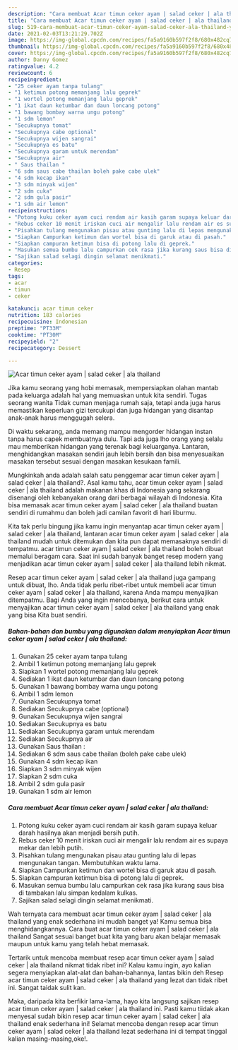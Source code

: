 ```yaml
---
description: "Cara membuat Acar timun ceker ayam | salad ceker | ala thailand yang enak dan Mudah Dibuat"
title: "Cara membuat Acar timun ceker ayam | salad ceker | ala thailand yang enak dan Mudah Dibuat"
slug: 519-cara-membuat-acar-timun-ceker-ayam-salad-ceker-ala-thailand-yang-enak-dan-mudah-dibuat
date: 2021-02-03T13:21:29.702Z
image: https://img-global.cpcdn.com/recipes/fa5a9160b597f2f8/680x482cq70/acar-timun-ceker-ayam-salad-ceker-ala-thailand-foto-resep-utama.jpg
thumbnail: https://img-global.cpcdn.com/recipes/fa5a9160b597f2f8/680x482cq70/acar-timun-ceker-ayam-salad-ceker-ala-thailand-foto-resep-utama.jpg
cover: https://img-global.cpcdn.com/recipes/fa5a9160b597f2f8/680x482cq70/acar-timun-ceker-ayam-salad-ceker-ala-thailand-foto-resep-utama.jpg
author: Danny Gomez
ratingvalue: 4.2
reviewcount: 6
recipeingredient:
- "25 ceker ayam tanpa tulang"
- "1 ketimun potong memanjang lalu geprek"
- "1 wortel potong memanjang lalu geprek"
- "1 ikat daun ketumbar dan daun loncang potong"
- "1 bawang bombay warna ungu potong"
- "1 sdm lemon"
- "Secukupnya tomat"
- "Secukupnya cabe optional"
- "Secukupnya wijen sangrai"
- "Secukupnya es batu"
- "Secukupnya garam untuk merendam"
- "Secukupnya air"
- " Saus thailan "
- "6 sdm saus cabe thailan boleh pake cabe ulek"
- "4 sdm kecap ikan"
- "3 sdm minyak wijen"
- "2 sdm cuka"
- "2 sdm gula pasir"
- "1 sdm air lemon"
recipeinstructions:
- "Potong kuku ceker ayam cuci rendam air kasih garam supaya keluar darah hasilnya akan menjadi bersih putih."
- "Rebus ceker 10 menit iriskan cuci air mengalir lalu rendam air es supaya mekar dan lebih putih."
- "Pisahkan tulang mengunakan pisau atau gunting lalu di lepas mengunakan tangan. Membutuhkan waktu lama."
- "Siapkan Campurkan ketimun dan wortel bisa di garuk atau di pasah."
- "Siapkan campuran ketimun bisa di potong lalu di geprek."
- "Masukan semua bumbu lalu campurkan cek rasa jika kurang saus bisa di tambakan lalu simpan kedalam kulkas."
- "Sajikan salad selagi dingin selamat menikmati."
categories:
- Resep
tags:
- acar
- timun
- ceker

katakunci: acar timun ceker 
nutrition: 183 calories
recipecuisine: Indonesian
preptime: "PT33M"
cooktime: "PT30M"
recipeyield: "2"
recipecategory: Dessert

---
```



![Acar timun ceker ayam | salad ceker | ala thailand](https://img-global.cpcdn.com/recipes/fa5a9160b597f2f8/680x482cq70/acar-timun-ceker-ayam-salad-ceker-ala-thailand-foto-resep-utama.jpg)

Jika kamu seorang yang hobi memasak, mempersiapkan olahan mantab pada keluarga adalah hal yang memuaskan untuk kita sendiri. Tugas seorang  wanita Tidak cuman menjaga rumah saja, tetapi anda juga harus memastikan keperluan gizi tercukupi dan juga hidangan yang disantap anak-anak harus menggugah selera.

Di waktu  sekarang, anda memang mampu mengorder hidangan instan tanpa harus capek membuatnya dulu. Tapi ada juga lho orang yang selalu mau memberikan hidangan yang terenak bagi keluarganya. Lantaran, menghidangkan masakan sendiri jauh lebih bersih dan bisa menyesuaikan masakan tersebut sesuai dengan masakan kesukaan famili. 



Mungkinkah anda adalah salah satu penggemar acar timun ceker ayam | salad ceker | ala thailand?. Asal kamu tahu, acar timun ceker ayam | salad ceker | ala thailand adalah makanan khas di Indonesia yang sekarang disenangi oleh kebanyakan orang dari berbagai wilayah di Indonesia. Kita bisa memasak acar timun ceker ayam | salad ceker | ala thailand buatan sendiri di rumahmu dan boleh jadi camilan favorit di hari liburmu.

Kita tak perlu bingung jika kamu ingin menyantap acar timun ceker ayam | salad ceker | ala thailand, lantaran acar timun ceker ayam | salad ceker | ala thailand mudah untuk ditemukan dan kita pun dapat memasaknya sendiri di tempatmu. acar timun ceker ayam | salad ceker | ala thailand boleh dibuat memalui beragam cara. Saat ini sudah banyak banget resep modern yang menjadikan acar timun ceker ayam | salad ceker | ala thailand lebih nikmat.

Resep acar timun ceker ayam | salad ceker | ala thailand juga gampang untuk dibuat, lho. Anda tidak perlu ribet-ribet untuk membeli acar timun ceker ayam | salad ceker | ala thailand, karena Anda mampu menyajikan ditempatmu. Bagi Anda yang ingin mencobanya, berikut cara untuk menyajikan acar timun ceker ayam | salad ceker | ala thailand yang enak yang bisa Kita buat sendiri.

<!--inarticleads1-->

##### Bahan-bahan dan bumbu yang digunakan dalam menyiapkan Acar timun ceker ayam | salad ceker | ala thailand:

1. Gunakan 25 ceker ayam tanpa tulang
1. Ambil 1 ketimun potong memanjang lalu geprek
1. Siapkan 1 wortel potong memanjang lalu geprek
1. Sediakan 1 ikat daun ketumbar dan daun loncang potong
1. Gunakan 1 bawang bombay warna ungu potong
1. Ambil 1 sdm lemon
1. Gunakan Secukupnya tomat
1. Sediakan Secukupnya cabe (optional)
1. Gunakan Secukupnya wijen sangrai
1. Sediakan Secukupnya es batu
1. Sediakan Secukupnya garam untuk merendam
1. Sediakan Secukupnya air
1. Gunakan  Saus thailan :
1. Sediakan 6 sdm saus cabe thailan (boleh pake cabe ulek)
1. Gunakan 4 sdm kecap ikan
1. Siapkan 3 sdm minyak wijen
1. Siapkan 2 sdm cuka
1. Ambil 2 sdm gula pasir
1. Gunakan 1 sdm air lemon




<!--inarticleads2-->

##### Cara membuat Acar timun ceker ayam | salad ceker | ala thailand:

1. Potong kuku ceker ayam cuci rendam air kasih garam supaya keluar darah hasilnya akan menjadi bersih putih.
1. Rebus ceker 10 menit iriskan cuci air mengalir lalu rendam air es supaya mekar dan lebih putih.
1. Pisahkan tulang mengunakan pisau atau gunting lalu di lepas mengunakan tangan. Membutuhkan waktu lama.
1. Siapkan Campurkan ketimun dan wortel bisa di garuk atau di pasah.
1. Siapkan campuran ketimun bisa di potong lalu di geprek.
1. Masukan semua bumbu lalu campurkan cek rasa jika kurang saus bisa di tambakan lalu simpan kedalam kulkas.
1. Sajikan salad selagi dingin selamat menikmati.




Wah ternyata cara membuat acar timun ceker ayam | salad ceker | ala thailand yang enak sederhana ini mudah banget ya! Kamu semua bisa menghidangkannya. Cara buat acar timun ceker ayam | salad ceker | ala thailand Sangat sesuai banget buat kita yang baru akan belajar memasak maupun untuk kamu yang telah hebat memasak.

Tertarik untuk mencoba membuat resep acar timun ceker ayam | salad ceker | ala thailand nikmat tidak ribet ini? Kalau kamu ingin, ayo kalian segera menyiapkan alat-alat dan bahan-bahannya, lantas bikin deh Resep acar timun ceker ayam | salad ceker | ala thailand yang lezat dan tidak ribet ini. Sangat taidak sulit kan. 

Maka, daripada kita berfikir lama-lama, hayo kita langsung sajikan resep acar timun ceker ayam | salad ceker | ala thailand ini. Pasti kamu tiidak akan menyesal sudah bikin resep acar timun ceker ayam | salad ceker | ala thailand enak sederhana ini! Selamat mencoba dengan resep acar timun ceker ayam | salad ceker | ala thailand lezat sederhana ini di tempat tinggal kalian masing-masing,oke!.

